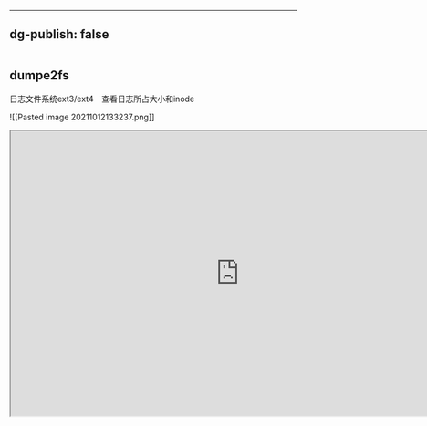 
---
dg-publish: false
---
```toc
```

## dumpe2fs
日志文件系统ext3/ext4　查看日志所占大小和inode  

![[Pasted image 20211012133237.png]]


<iframe 
 height=500
 width=800  
src="https://blog.csdn.net/test_soy/article/details/48182145"　
>
</iframe>
